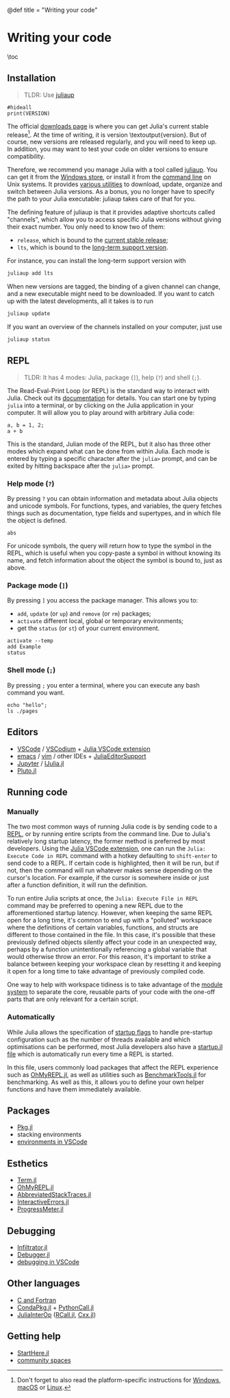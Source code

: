 @def title = "Writing your code"

# Writing your code

\toc

## Installation

> TLDR: Use [juliaup](https://github.com/JuliaLang/juliaup)

```julia:version
#hideall
print(VERSION)
```

The official [downloads page](https://julialang.org/downloads/) is where you can get Julia's current stable release[^1].
At the time of writing, it is version \textoutput{version}.
But of course, new versions are released regularly, and you will need to keep up.
In addition, you may want to test your code on older versions to ensure compatibility.

Therefore, we recommend you manage Julia with a tool called [juliaup](https://github.com/JuliaLang/juliaup).
You can get it from the [Windows store](https://github.com/JuliaLang/juliaup#windows), or install it from the [command line](https://github.com/JuliaLang/juliaup#mac-and-linux) on Unix systems.
It provides [various utilities](https://github.com/JuliaLang/juliaup#using-juliaup) to download, update, organize and switch between Julia versions.
As a bonus, you no longer have to specify the path to your Julia executable: juliaup takes care of that for you.

The defining feature of juliaup is that it provides adaptive shortcuts called "channels", which allow you to access specific Julia versions without giving their exact number.
You only need to know two of them:

* `release`, which is bound to the [current stable release](https://julialang.org/downloads/#current_stable_release);
* `lts`, which is bound to the [long-term support version](https://julialang.org/downloads/#long_term_support_release).

For instance, you can install the long-term support version with

```bash
juliaup add lts
```

When new versions are tagged, the binding of a given channel can change, and a new executable might need to be downloaded.
If you want to catch up with the latest developments, all it takes is to run

```bash
juliaup update
```

If you want an overview of the channels installed on your computer, just use

```bash
juliaup status
```

## REPL

> TLDR: It has 4 modes: Julia, package (`]`), help (`?`) and shell (`;`).

The Read-Eval-Print Loop (or REPL) is the standard way to interact with Julia.
Check out its [documentation](https://docs.julialang.org/en/v1/stdlib/REPL/) for details.
You can start one by typing `julia` into a terminal, or by clicking on the Julia application in your computer.
It will allow you to play around with arbitrary Julia code:

```>
a, b = 1, 2;
a + b
```

This is the standard, Julian mode of the REPL, but it also has three other modes which expand what can be done from within Julia.
Each mode is entered by typing a specific character after the `julia>` prompt, and can be exited by hitting backspace after the `julia>` prompt.

### Help mode (`?`)

By pressing `?` you can obtain information and metadata about Julia objects and unicode symbols.
For functions, types, and variables, the query fetches things such as documentation, type fields and supertypes, and in which file the object is defined.

```?
abs
```

For unicode symbols, the query will return how to type the symbol in the REPL, which is useful when you copy-paste a symbol in without knowing its name, and fetch information about the object the symbol is bound to, just as above.

### Package mode (`]`)

By pressing `]` you access the package manager.
This allows you to:

* `add`, `update` (or `up`) and `remove` (or `rm`) packages;
* `activate` different local, global or temporary environments;
* get the `status` (or `st`) of your current environment.

```]
activate --temp
add Example
status
```

### Shell mode (`;`)

By pressing `;` you enter a terminal, where you can execute any bash command you want.

```;
echo "hello";
ls ./pages
```

## Editors

* [VSCode] / [VSCodium](https://vscodium.com/) + [Julia VSCode extension]
* [emacs](https://www.gnu.org/software/emacs/) / [vim](https://www.vim.org/) / other IDEs + [JuliaEditorSupport](https://github.com/JuliaEditorSupport)
* [Jupyter](https://jupyter.org/) / [IJulia.jl](https://github.com/JuliaLang/IJulia.jl)
* [Pluto.jl](https://plutojl.org/)

[VSCode]: https://code.visualstudio.com/
[Julia VSCode extension]: (https://www.julia-vscode.org/)

## Running code

### Manually

The two most common ways of running Julia code is by sending code to a [REPL](#REPL), or by running entire scripts from the command line.
Due to Julia's relatively long startup latency, the former method is preferred by most developers.
Using the [Julia VSCode extension], one can run the `Julia: Execute Code in REPL` command with a hotkey defaulting to `shift-enter` to send code to a REPL.
If certain code is highlighted, then it will be run, but if not, then the command will run whatever makes sense depending on the cursor's location.
For example, if the cursor is somewhere inside or just after a function definition, it will run the definition.

To run entire Julia scripts at once, the `Julia: Execute File in REPL` command may be preferred to opening a new REPL due to the afforementioned startup latency.
However, when keeping the same REPL open for a long time, it's common to end up with a "polluted" workspace where the definitions of certain variables, functions, and structs are different to those contained in the file.
In this case, it's possible that these previously defined objects silently affect your code in an unexpected way, perhaps by a function unintentionally referencing a global variable that would otherwise throw an error.
For this reason, it's important to strike a balance between keeping your workspace clean by resetting it and keeping it open for a long time to take advantage of previously compiled code.

One way to help with workspace tidiness is to take advantage of the [module system](#Packages) to separate the core, reusable parts of your code with the one-off parts that are only relevant for a certain script.

### Automatically

While Julia allows the specification of [startup flags] to handle pre-startup configuration such as the number of threads available and which optimisations can be performed, most Julia developers also have a [startup.jl file] which is automatically run every time a REPL is started.

In this file, users commonly load packages that affect the REPL experience such as [OhMyREPL.jl], as well as utilities such as [BenchmarkTools.jl] for benchmarking.
As well as this, it allows you to define your own helper functions and have them immediately available.

[startup flags]: https://docs.julialang.org/en/v1/manual/command-line-interface/#command-line-interface
[startup.jl file]: https://docs.julialang.org/en/v1/manual/command-line-interface/#Startup-file
[OhMyREPL.jl]: https://kristofferc.github.io/OhMyREPL.jl/stable
[BenchmarkTools.jl]: https://juliaci.github.io/BenchmarkTools.jl/stable/

## Packages

* [Pkg.jl](https://github.com/JuliaLang/Pkg.jl)
* stacking environments
* [environments in VSCode](https://www.julia-vscode.org/docs/stable/userguide/env/)

## Esthetics

* [Term.jl](https://github.com/FedeClaudi/Term.jl)
* [OhMyREPL.jl](https://github.com/KristofferC/OhMyREPL.jl)
* [AbbreviatedStackTraces.jl](https://github.com/BioTurboNick/AbbreviatedStackTraces.jl)
* [InteractiveErrors.jl](https://github.com/MichaelHatherly/InteractiveErrors.jl)
* [ProgressMeter.jl](https://github.com/timholy/ProgressMeter.jl)

## Debugging

* [Infiltrator.jl](https://github.com/JuliaDebug/Infiltrator.jl)
* [Debugger.jl](https://github.com/JuliaDebug/Debugger.jl)
* [debugging in VSCode](https://www.julia-vscode.org/docs/stable/userguide/debugging/)

## Other languages

* [C and Fortran](https://docs.julialang.org/en/v1/manual/calling-c-and-fortran-code/)
* [CondaPkg.jl](https://github.com/cjdoris/CondaPkg.jl) + [PythonCall.jl](https://github.com/cjdoris/PythonCall.jl)
* [JuliaInterOp](https://github.com/JuliaInterop) ([RCall.jl](https://github.com/JuliaInterop/RCall.jl), [Cxx.jl](https://github.com/JuliaInterop/Cxx.jl))

## Getting help

* [StartHere.jl](https://github.com/JuliaCommunity/StartHere.jl)
* [community spaces](https://julialang.org/community/)

[^1]: Don't forget to also read the platform-specific instructions for [Windows](https://julialang.org/downloads/platform/#windows), [macOS](https://julialang.org/downloads/platform/#macos) or [Linux](https://julialang.org/downloads/platform/#linux_and_freebsd).

